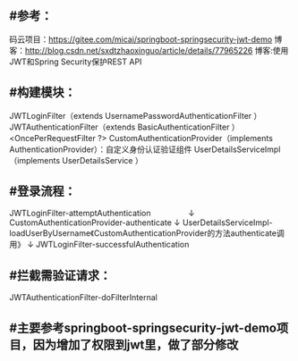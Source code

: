 #参考：
-----

码云项目：https://gitee.com/micai/springboot-springsecurity-jwt-demo
博客：http://blog.csdn.net/sxdtzhaoxinguo/article/details/77965226
博客:使用JWT和Spring Security保护REST API

#构建模块：
---------


JWTLoginFilter（extends UsernamePasswordAuthenticationFilter ）
JWTAuthenticationFilter（extends BasicAuthenticationFilter ）  <OncePerRequestFilter ?>
CustomAuthenticationProvider（implements AuthenticationProvider）：自定义身份认证验证组件
UserDetailsServiceImpl（implements UserDetailsService ）

#登录流程：
---------

JWTLoginFilter-attemptAuthentication
                 ↓
CustomAuthenticationProvider-authenticate
                 ↓
UserDetailsServiceImpl-loadUserByUsername《CustomAuthenticationProvider的方法authenticate调用》
                 ↓
JWTLoginFilter-successfulAuthentication



#拦截需验证请求：
--------------

JWTAuthenticationFilter-doFilterInternal


#主要参考springboot-springsecurity-jwt-demo项目，因为增加了权限到jwt里，做了部分修改
---------------
